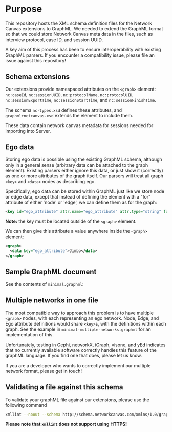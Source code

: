 # Purpose

This repository hosts the XML schema definition files for the Network Canvas extensions to GraphML. We needed to extend the GraphML format so that we could store Network Canvas meta data in the files, such as interview protocol, case ID, and session UUID.

A key aim of this process has been to ensure interoperability with existing GraphML parsers. If you encounter a compatibility issue, please file an issue against this repository!

## Schema extensions

Our extensions provide namespaced attributes on the `<graph>` element: `nc:caseId`, `nc:sessionUUID`, `nc:protocolName`, `nc:protocolUID`, `nc:sessionExportTime`, `nc:sessionStartTime`,  and `nc:sessionFinishTime`.

The schema `nc-types.xsd` defines these attributes, and `graphml+netcanvas.xsd` extends the element to include them.

These data contain network canvas metadata for sessions needed for importing into Server.

## Ego data

Storing ego data is possible using the existing GraphML schema, although only in a general sense (arbitrary data can be attached to the graph element). Existing parsers either ignore this data, or just show it (correctly) as one or more attributes of the graph itself. Our parsers will treat all graph `<key>` and `<data>` nodes as describing ego.

Specifically, ego data can be stored within GraphML just like we store node or edge data, except that instead of defining the element with a "for" attribute of either 'node' or 'edge', we can define them as for the graph:

``` XML
<key id="ego_attribute" attr.name="ego_attribute" attr.type="string" for="graph" />
```

**Note:** the key must be located outside of the `<graph>` element.

We can then give this attribute a value anywhere inside the `<graph>` element:

``` XML
<graph>
  <data key="ego_attribute">Jimbo</data>
</graph>
```

## Sample GraphML document

See the contents of `minimal.graphml`:

## Multiple networks in one file

The most compatible way to approach this problem is to have multiple `<graph>` nodes, with each representing an ego network. Node, Edge, and Ego attribute definitions would share `<key>`s, with the definitions within each graph. See the example in `minimal-multiple-networks.graphml` for an implementation of this.

Unfortunately, testing in Gephi, networkX, iGraph, visone, and yEd indicates that no currently available software correctly handles this feature of the graphML language. If you find one that does, please let us know.

If you are a developer who wants to correctly implement our multiple network format, please get in touch!

## Validating a file against this schema

To validate your graphML file against our extensions, please use the following command

``` bash
xmllint --noout --schema http://schema.networkcanvas.com/xmlns/1.0/graphml+netcanvas.xsd --load-trace  file.graphml
```

**Please note that `xmllint` does not support using HTTPS!**
